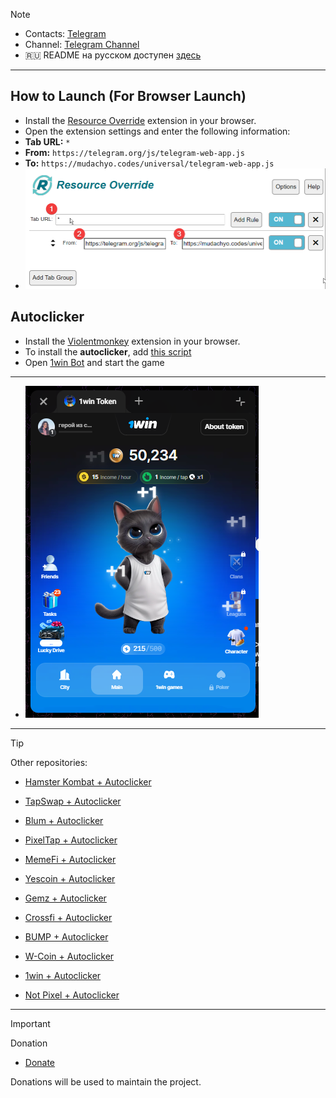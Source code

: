 > [!NOTE]
> - Contacts: [Telegram](https://t.me/mudachyo)
> - Channel: [Telegram Channel](https://t.me/shopalenka) 
> - 🇷🇺 README на русском доступен [здесь](README.md)
---
## How to Launch (For Browser Launch)
- Install the [Resource Override](https://chromewebstore.google.com/detail/resource-override/pkoacgokdfckfpndoffpifphamojphii) extension in your browser.
- Open the extension settings and enter the following information:
- **Tab URL:** `*`
- **From:** `https://telegram.org/js/telegram-web-app.js`
- **To:** `https://mudachyo.codes/universal/telegram-web-app.js`
- ![Extension settings](settings.png)

## Autoclicker
- Install the [Violentmonkey](https://chromewebstore.google.com/detail/violentmonkey/jinjaccalgkegednnccohejagnlnfdag?hl=be) extension in your browser.
- To install the **autoclicker**, add [this script](https://github.com/mudachyo/1win-Token/raw/main/1win-autoclicker.user.js)
- Open [1win Bot](https://web.telegram.org/k/#?tgaddr=tg%3A%2F%2Fresolve%3Fdomain%3Dtoken1win_bot%26appname%3Dstart%26startapp%3DrefId2475526) and start the game
---
- ![Result](result.png)

---
> [!TIP]
> Other repositories:
> 
> - [Hamster Kombat + Autoclicker](https://github.com/mudachyo/Hamster-Kombat)
> 
> - [TapSwap + Autoclicker](https://github.com/mudachyo/TapSwap)
> 
> - [Blum + Autoclicker](https://github.com/mudachyo/Blum)
>
> - [PixelTap + Autoclicker](https://github.com/mudachyo/PixelTap)
> 
> - [MemeFi + Autoclicker](https://github.com/mudachyo/MemeFi-Coin)
>
> - [Yescoin + Autoclicker](https://github.com/mudachyo/Yescoin)
>
> - [Gemz + Autoclicker](https://github.com/mudachyo/Gemz)
>
> - [Сrossfi + Autoclicker](https://github.com/mudachyo/Crossfi)
>
> - [BUMP + Autoclicker](https://github.com/mudachyo/BUMP)
>
> - [W-Coin + Autoclicker](https://github.com/mudachyo/W-Coin)
>
> - [1win + Autoclicker](https://github.com/mudachyo/1win-Token)
>
> - [Not Pixel + Autoclicker](https://github.com/mudachyo/Not-Pixel)
---
> [!IMPORTANT] 
> Donation
> 
> - [Donate](https://mudachyo.codes/donate/)
> 
> Donations will be used to maintain the project.